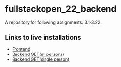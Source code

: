 # fullstackopen_22_backend

A repository for following assignments: 3.1-3.22.

## Links to live installations

- [Frontend](https://persons-backend-22.herokuapp.com)
- [Backend GET(all persons)](https://persons-backend-22.herokuapp.com/api/persons)
- [Backend GET(single person)](https://persons-backend-22.herokuapp.com/api/persons/62c5a510f4c38d276e8ca159)
